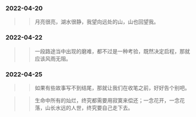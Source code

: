 <!--
 * @Author: your name
 * @Date: 2022-04-25 12:07:41
 * @LastEditTime: 2022-04-25 12:12:18
 * @LastEditors: Please set LastEditors
 * @Description: 打开koroFileHeader查看配置 进行设置: https://github.com/OBKoro1/koro1FileHeader/wiki/%E9%85%8D%E7%BD%AE
 * @FilePath: \undefinedc:\Users\Administrator\Desktop\流言蜚语.MD
-->
### 2022-04-20
>>月亮很亮，湖水很静，我望向远处的山，山也回望我。

### 2022-04-22
>>一段路途当中出现的磨难，都不过是一种考验，既然决定启程，那就应该风雨无阻。

### 2022-04-25
>>如果有些故事写不到结尾，那就让我们在收笔之前，好好告个别吧。

>>生命中所有的灿烂，终究都需要用寂寞来偿还；一念花开，一念花落，山长水远的人世，终究要自己走下去。